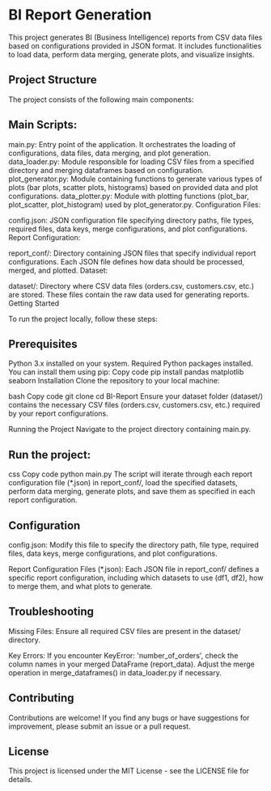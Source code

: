 # BI Report Generation

This project generates BI (Business Intelligence) reports from CSV data files based on configurations provided in JSON format. It includes functionalities to load data, perform data merging, generate plots, and visualize insights.

## Project Structure

The project consists of the following main components:

## Main Scripts:

main.py: Entry point of the application. It orchestrates the loading of configurations, data files, data merging, and plot generation.
data_loader.py: Module responsible for loading CSV files from a specified directory and merging dataframes based on configuration.
plot_generator.py: Module containing functions to generate various types of plots (bar plots, scatter plots, histograms) based on provided data and plot configurations.
data_plotter.py: Module with plotting functions (plot_bar, plot_scatter, plot_histogram) used by plot_generator.py.
Configuration Files:

config.json: JSON configuration file specifying directory paths, file types, required files, data keys, merge configurations, and plot configurations.
Report Configuration:

report_conf/: Directory containing JSON files that specify individual report configurations. Each JSON file defines how data should be processed, merged, and plotted.
Dataset:

dataset/: Directory where CSV data files (orders.csv, customers.csv, etc.) are stored. These files contain the raw data used for generating reports.
Getting Started

To run the project locally, follow these steps:

## Prerequisites
Python 3.x installed on your system.
Required Python packages installed. You can install them using pip:
Copy code
pip install pandas matplotlib seaborn
Installation
Clone the repository to your local machine:

bash
Copy code
git clone <repository-url>
cd BI-Report
Ensure your dataset folder (dataset/) contains the necessary CSV files (orders.csv, customers.csv, etc.) required by your report configurations.

Running the Project
Navigate to the project directory containing main.py.

## Run the project:

css
Copy code
python main.py
The script will iterate through each report configuration file (*.json) in report_conf/, load the specified datasets, perform data merging, generate plots, and save them as specified in each report configuration.

## Configuration
config.json: Modify this file to specify the directory path, file type, required files, data keys, merge configurations, and plot configurations.

Report Configuration Files (*.json): Each JSON file in report_conf/ defines a specific report configuration, including which datasets to use (df1, df2), how to merge them, and what plots to generate.

## Troubleshooting

Missing Files: Ensure all required CSV files are present in the dataset/ directory.

Key Errors: If you encounter KeyError: 'number_of_orders', check the column names in your merged DataFrame (report_data). Adjust the merge operation in merge_dataframes() in data_loader.py if necessary.

## Contributing

Contributions are welcome! If you find any bugs or have suggestions for improvement, please submit an issue or a pull request.

## License

This project is licensed under the MIT License - see the LICENSE file for details.

